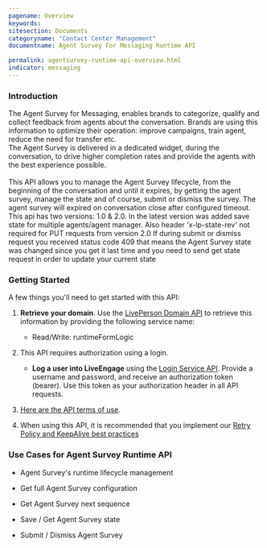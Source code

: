 ```yaml
---
pagename: Overview
keywords:
sitesection: Documents
categoryname: "Contact Center Management"
documentname: Agent Survey For Messaging Runtime API 

permalink: agentsurvey-runtime-api-overview.html
indicator: messaging
---
```

### Introduction

The Agent Survey for Messaging, enables brands to categorize, qualify and collect feedback from agents about the conversation. Brands are using this information to optimize their operation: improve campaigns, train agent, reduce the need for transfer etc. <br> 
The Agent Survey is delivered in a dedicated widget, during the conversation, to drive higher completion rates and provide the agents with the best experience possible.<br>
<br>
This API allows you to manage the Agent Survey lifecycle, from the beginning of the conversation and until it expires, by getting the agent survey, manage the state and of course, submit or dismiss the survey.
The agent survey will expired on conversation close after configured timeout.
This api has two versions: 1.0 & 2.0. In the latest version was added  save state for multiple agents/agent manager. Also header 'x-lp-state-rev' not required for PUT requests from version 2.0
If during submit or dismiss request you received status code 409 that means the Agent Survey state was changed since you get it last time and you need to send get state request in order to update your current state 

### Getting Started

A few things you'll need to get started with this API:

1. **Retrieve your domain**. Use the [LivePerson Domain API](agent-domain-domain-api.html) to retrieve this information by providing the following service name:

	* Read/Write: runtimeFormLogic

2. This API requires authorization using a login.

	* **Log a user into LiveEngage** using the [Login Service API](login-getting-started.html). Provide a username and password, and receive an authorization token (bearer). Use this token as your authorization header in all API requests.

3. [Here are the API terms of use](https://www.liveperson.com/policies/apitou).

4. When using this API, it is recommended that you implement our [Retry Policy and KeepAlive best practices](guides-retry-policy.html)

### Use Cases for Agent Survey Runtime API

* Agent Survey's runtime lifecycle management

* Get full Agent Survey configuration

* Get Agent Survey next sequence

* Save / Get Agent Survey state

* Submit / Dismiss Agent Survey